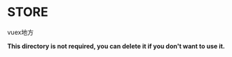 # STORE

vuex地方

**This directory is not required, you can delete it if you don't want to use it.**
